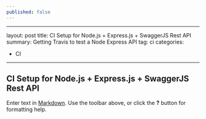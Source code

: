 ```yaml
---
published: false
---
```


---
layout: post
title: CI Setup for Node.js + Express.js + SwaggerJS Rest API
summary: Getting Travis to test a Node Express API
tag: ci
categories:
- CI
---

## CI Setup for Node.js + Express.js + SwaggerJS Rest API

Enter text in [Markdown](http://daringfireball.net/projects/markdown/). Use the toolbar above, or click the **?** button for formatting help.
